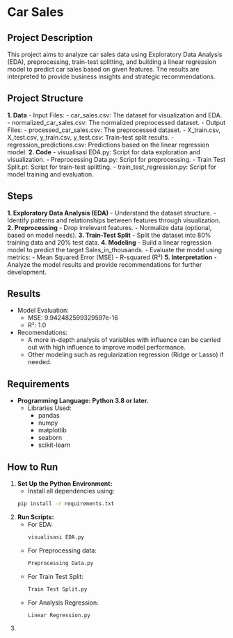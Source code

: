 # Car Sales
## Project Description
This project aims to analyze car sales data using Exploratory Data Analysis (EDA), preprocessing, train-test splitting, and building a linear regression model to predict car sales based on given features. The results are interpreted to provide business insights and strategic recommendations.

## Project Structure

**1. Data**
     - Input Files:
         - car_sales.csv: The dataset for visualization and EDA.
         - normalized_car_sales.csv: The normalized preprocessed dataset.
     - Output Files:
         - processed_car_sales.csv: The preprocessed dataset.
         - X_train.csv, X_test.csv, y_train.csv, y_test.csv: Train-test split results.
         - regression_predictions.csv: Predictions based on the linear regression model.
**2. Code**
     - visualisasi EDA.py: Script for data exploration and visualization.
     - Preprocessing Data.py: Script for preprocessing.
     - Train Test Split.pt: Script for train-test splitting.
     - train_test_regression.py: Script for model training and evaluation.

## Steps

**1. Exploratory Data Analysis (EDA)**
     - Understand the dataset structure.
     - Identify patterns and relationships between features through visualization.
**2. Preprocessing**
     - Drop irrelevant features.
     - Normalize data (optional, based on model needs).
**3. Train-Test Split**
     - Split the dataset into 80% training data and 20% test data.
**4. Modeling**
     - Build a linear regression model to predict the target Sales_in_thousands.
         - Evaluate the model using metrics:
         - Mean Squared Error (MSE)
         - R-squared (R²)
**5. Interpretation**
     - Analyze the model results and provide recommendations for further development.

## Results

- Model Evaluation:
    - MSE: 9.942482599329597e-16
    - R²: 1.0
- Recomendations: 
    - A more in-depth analysis of variables with influence can be carried out with high influence to improve model performance.
    - Other modeling such as regularization regression (Ridge or Lasso) if needed.

## Requirements

- **Programming Language: Python 3.8 or later.**
     - Libraries Used:
        - pandas
        - numpy
        - matplotlib
        - seaborn
        - scikit-learn

## How to Run

1. **Set Up the Python Environment:**
   - Install all dependencies using:
   ``` bash
   pip install -r requirements.txt
2. **Run Scripts:**
   - For EDA:
        ``` bash
        visualisasi EDA.py
   - For Preprocessing data:
        ``` bash
        Preprocessing Data.py
   - For Train Test Split:
        ``` bash
        Train Test Split.py
   - For Analysis Regression:
        ``` bash
        Linear Regression.py
3.  
